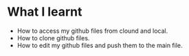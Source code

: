 # What I learnt
- How to access my github files from clound and local.
- How to clone github files.
- How to edit my github files and push them to the main file.